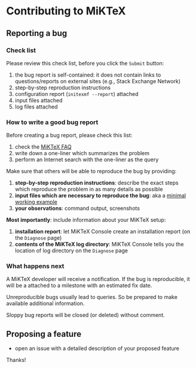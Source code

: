 # Contributing to MiKTeX

## Reporting a bug

### Check list

Please review this check list, before you click the `Submit` button:

1. the bug report is self-contained: it does not contain links to questions/reports on external sites (e.g., Stack Exchange Network)
2. step-by-step reproduction instructions
3. configuration report (`initexmf --report`) attached
4. input files attached
5. log files attached

### How to write a good bug report

Before creating a bug report, please check this list:

1. check the [MiKTeX FAQ](https://miktex.org/faq)
2. write down a one-liner which summarizes the problem
3. perform an Internet search with the one-liner as the query

Make sure that others will be able to reproduce the bug by providing:

1. **step-by-step reproduction instructions**:
  describe the exact steps which reproduce the problem in as many details
  as possible
2. **input files which are necessary to reproduce the bug**: aka a [minimal working example](https://en.wikipedia.org/wiki/Minimal_working_example)
3. **your observations**: command output, screenshots

**Most importantly**: include information about your MiKTeX setup:

1. **installation report**: let MiKTeX Console create
  an installation report (on the `Diagnose` page)
2. **contents of the MiKTeX log directory**: MiKTeX Console tells
  you the location of log directory on the `Diagnose` page

### What happens next

A MiKTeX developer will receive a notification. If the bug is
reproducible, it will be a attached to a milestone with an estimated
fix date.

Unreproducible bugs usually lead to queries. So be prepared to make
available additional information.

Sloppy bug reports will be closed (or deleted) without comment.

## Proposing a feature

- open an issue with a detailed description of your proposed feature

Thanks!
